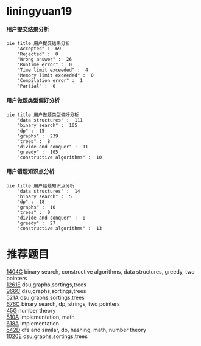 # liningyuan19

<!-- tabs:start -->



#### **用户提交结果分析**

```mermaid
pie title 用户提交结果分析
    "Accepted" :  69
    "Rejected" :  0
    "Wrong answer" :  26
    "Runtime error" :  0
    "Time limit exceeded" :  4
    "Memory limit exceeded" :  0
    "Compilation error" :  1
    "Partial" :  0
```

#### **用户做题类型偏好分析**

```mermaid
pie title 用户做题类型偏好分析
    "data structures" :  111
    "binary search" :  105
    "dp" :  15
    "graphs" :  239
    "trees" :  8
    "divide and conquer" :  11
    "greedy" :  105
    "constructive algorithms" :  10
```
#### **用户错题知识点分析**

```mermaid
pie title 用户错题知识点分析
    "data structures" :  14
    "binary search" :  5
    "dp" :  18
    "graphs" :  10
    "trees" :  0
    "divide and conquer" :  0
    "greedy" :  27
    "constructive algorithms" :  13
```



<!-- tabs:end -->
# 推荐题目
[1404C](https://codeforces.com/contest/1404/problem/C)		binary search,
                        constructive algorithms,
                        data structures,
                        greedy,
                        two pointers		  
[1261E](https://codeforces.com/contest/1261/problem/E)		dsu,graphs,sortings,trees		  
[966C](https://codeforces.com/contest/966/problem/C)		dsu,graphs,sortings,trees		  
[521A](https://codeforces.com/contest/521/problem/A)		dsu,graphs,sortings,trees		  
[676C](https://codeforces.com/contest/676/problem/C)		binary search,
                        dp,
                        strings,
                        two pointers		  
[45G](https://codeforces.com/contest/45/problem/G)		number theory		  
[810A](https://codeforces.com/contest/810/problem/A)		implementation,
                        math		  
[618A](https://codeforces.com/contest/618/problem/A)		implementation		  
[542D](https://codeforces.com/contest/542/problem/D)		dfs and similar,
                        dp,
                        hashing,
                        math,
                        number theory		  
[1020E](https://codeforces.com/contest/1020/problem/E)		dsu,graphs,sortings,trees		  

